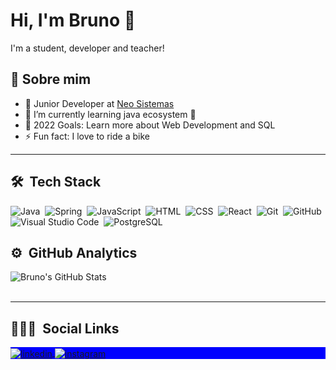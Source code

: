 # Hi, I'm Bruno 👋

I'm a student, developer and teacher!

## 🚀 Sobre mim
- 💼 Junior Developer at [Neo Sistemas](http://www.neosistemas.com.br)
- 🌱 I’m currently learning java ecosystem 🚀
- 🥅 2022 Goals: Learn more about Web Development and SQL
- ⚡ Fun fact: I love to ride a bike

---

## 🛠 &nbsp;Tech Stack

![Java](https://img.shields.io/badge/-Java-05122A?style=flat&logo=java)&nbsp;
![Spring](https://img.shields.io/badge/-Spring-05122A?style=flat&logo=spring)&nbsp;
![JavaScript](https://img.shields.io/badge/-JavaScript-05122A?style=flat&logo=javascript)&nbsp;
![HTML](https://img.shields.io/badge/-HTML-05122A?style=flat&logo=HTML5)&nbsp;
![CSS](https://img.shields.io/badge/-CSS-05122A?style=flat&logo=CSS3&logoColor=1572B6)&nbsp;
![React](https://img.shields.io/badge/-React-05122A?style=flat&logo=react)&nbsp;
![Git](https://img.shields.io/badge/-Git-05122A?style=flat&logo=git)&nbsp;
![GitHub](https://img.shields.io/badge/-GitHub-05122A?style=flat&logo=github)&nbsp;
![Visual Studio Code](https://img.shields.io/badge/-Visual%20Studio%20Code-05122A?style=flat&logo=visual-studio-code&logoColor=007ACC)&nbsp;
![PostgreSQL](https://img.shields.io/badge/-PostgreSQL-05122A?style=flat&logo=postgresql)&nbsp;

## ⚙️ &nbsp;GitHub Analytics

<p align="left">

  <img align="left" alt="Bruno's GitHub Stats" src="https://github-readme-stats.vercel.app/api?username=bruno_c_p&show_icons=true&hide_border=false&title_color=ff652f&icon_color=FFE400&bg_color=09131B&text_color=ffffff&border_color=0c1a25" />
  
</p>

<br><br>

---

## 👨🏽‍🦲 &nbsp;Social Links

<p align="left" style="background:blue">
<a href="https://www.linkedin.com/in/bruno-cardozo-pereira-561b31196/" target="_blank">
  <img align="center" src="https://img.shields.io/badge/-bruno_c_p-05122A?style=flat&logo=linkedin" alt="linkedin"/>
</a>
<a href="https://instagram.com/bruno_c_p" target="_blank">
 <img align="center" src="https://img.shields.io/badge/-bruno_c_p-05122A?style=flat&logo=instagram" alt="instagram"/>
</a>
</p>
